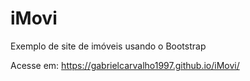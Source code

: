 # iMovi
 Exemplo de site de imóveis usando o Bootstrap

Acesse em: https://gabrielcarvalho1997.github.io/iMovi/
